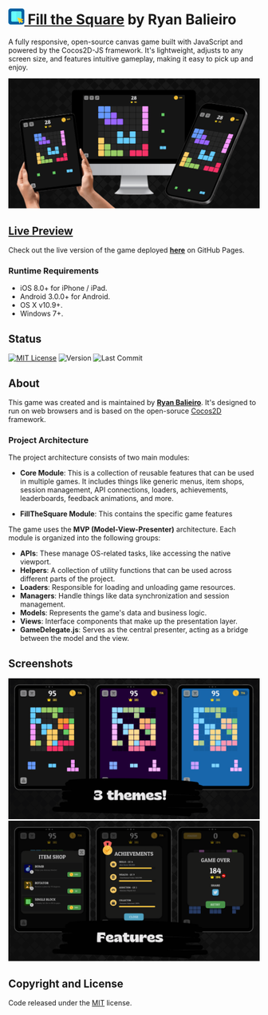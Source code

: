 # [<img src="readme-assets/logo.png"> Fill the Square](https://ryanbalieiro.github.io/fill-the-square/) by Ryan Balieiro

A fully responsive, open-source canvas game built with JavaScript and powered by the Cocos2D-JS framework. It's lightweight, adjusts to any screen size, and features intuitive gameplay, making it easy to pick up and enjoy.

![alt promo](readme-assets/promo.png)

## [Live Preview](https://ryanbalieiro.github.io/fill-the-square/)

Check out the live version of the game deployed **[here](https://ryanbalieiro.github.io/fill-the-square/)** on GitHub Pages.

### Runtime Requirements

- iOS 8.0+ for iPhone / iPad.
- Android 3.0.0+ for Android.
- OS X v10.9+.
- Windows 7+.

## Status
[![MIT License](https://img.shields.io/badge/License-MIT-green.svg)](https://choosealicense.com/licenses/mit/)
![Version](https://img.shields.io/badge/version-1.7.0-blue.svg)
![Last Commit](https://img.shields.io/github/last-commit/ryanbalieiro/fill-the-square.svg)

## About

This game was created and is maintained by **[Ryan Balieiro](https://ryanbalieiro.com/)**. It's designed to run on web browsers and  is based on the open-soruce [Cocos2D](https://github.com/cocos2d/cocos2d-x) framework.

### Project Architecture

The project architecture consists of two main modules:

- **Core Module**: This is a collection of reusable features that can be used in multiple games. It includes things like generic menus, item shops, session management, API connections, loaders, achievements, leaderboards, feedback animations, and more.

- **FillTheSquare Module**: This contains the specific game features

The game uses the **MVP (Model-View-Presenter)** architecture. Each module is organized into the following groups:

- **APIs**: These manage OS-related tasks, like accessing the native viewport.
- **Helpers**: A collection of utility functions that can be used across different parts of the project.
- **Loaders**: Responsible for loading and unloading game resources.
- **Managers**: Handle things like data synchronization and session management.
- **Models**: Represents the game's data and business logic.
- **Views**: Interface components that make up the presentation layer.
- **GameDelegate.js**: Serves as the central presenter, acting as a bridge between the model and the view.

## Screenshots

![alt themes](readme-assets/screenshot-2.png)
![alt features](readme-assets/screenshot-1.png)

## Copyright and License

Code released under the [MIT](https://github.com/StartBootstrap/startbootstrap-agency/blob/master/LICENSE) license.